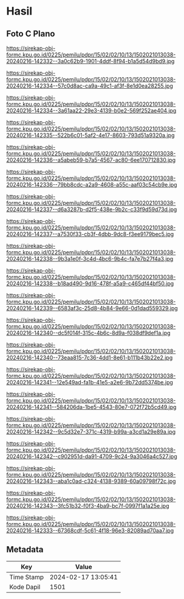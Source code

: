# Hasil

## Foto C Plano

https://sirekap-obj-formc.kpu.go.id/0225/pemilu/pdpr/15/02/02/10/13/1502021013038-20240216-142332--3a0c62b9-1901-4ddf-8f94-b1a5d54d9bd9.jpg

https://sirekap-obj-formc.kpu.go.id/0225/pemilu/pdpr/15/02/02/10/13/1502021013038-20240216-142334--57c0d8ac-ca9a-49c1-af3f-8e1d0ea28255.jpg

https://sirekap-obj-formc.kpu.go.id/0225/pemilu/pdpr/15/02/02/10/13/1502021013038-20240216-142334--3a61aa22-29e3-4139-b0e2-569f252ae404.jpg

https://sirekap-obj-formc.kpu.go.id/0225/pemilu/pdpr/15/02/02/10/13/1502021013038-20240216-142335--522b6c01-5af2-4e17-8603-793d51a9320a.jpg

https://sirekap-obj-formc.kpu.go.id/0225/pemilu/pdpr/15/02/02/10/13/1502021013038-20240216-142336--a5abeb59-b7a5-4567-ac80-6ee170712830.jpg

https://sirekap-obj-formc.kpu.go.id/0225/pemilu/pdpr/15/02/02/10/13/1502021013038-20240216-142336--79bb8cdc-a2a9-4608-a55c-aaf03c54cb9e.jpg

https://sirekap-obj-formc.kpu.go.id/0225/pemilu/pdpr/15/02/02/10/13/1502021013038-20240216-142337--d6a3287b-d2f5-438e-9b2c-c33f9d59d73d.jpg

https://sirekap-obj-formc.kpu.go.id/0225/pemilu/pdpr/15/02/02/10/13/1502021013038-20240216-142337--a7530f33-cb3f-4dbb-9dc8-f3ee9179bec5.jpg

https://sirekap-obj-formc.kpu.go.id/0225/pemilu/pdpr/15/02/02/10/13/1502021013038-20240216-142338--9b3a1e0f-3c4d-4bc6-9b4c-fa7e7b27f4a3.jpg

https://sirekap-obj-formc.kpu.go.id/0225/pemilu/pdpr/15/02/02/10/13/1502021013038-20240216-142338--b18ad490-9d16-478f-a5a9-c465df44bf50.jpg

https://sirekap-obj-formc.kpu.go.id/0225/pemilu/pdpr/15/02/02/10/13/1502021013038-20240216-142339--6583af3c-25d8-4b84-9e66-0d1dad559329.jpg

https://sirekap-obj-formc.kpu.go.id/0225/pemilu/pdpr/15/02/02/10/13/1502021013038-20240216-142340--dc5f014f-315c-4b6c-8d9a-f038df9def1a.jpg

https://sirekap-obj-formc.kpu.go.id/0225/pemilu/pdpr/15/02/02/10/13/1502021013038-20240216-142340--73eaa815-7c36-4dd1-8e61-b111b43b22e2.jpg

https://sirekap-obj-formc.kpu.go.id/0225/pemilu/pdpr/15/02/02/10/13/1502021013038-20240216-142341--12e549ad-fa1b-41e5-a2e6-9b72dd5374be.jpg

https://sirekap-obj-formc.kpu.go.id/0225/pemilu/pdpr/15/02/02/10/13/1502021013038-20240216-142341--584206da-1be5-4543-80e7-072f72b5cd49.jpg

https://sirekap-obj-formc.kpu.go.id/0225/pemilu/pdpr/15/02/02/10/13/1502021013038-20240216-142342--9c5d32e7-371c-4319-b99a-a3cd1a29e89a.jpg

https://sirekap-obj-formc.kpu.go.id/0225/pemilu/pdpr/15/02/02/10/13/1502021013038-20240216-142342--c902951d-da91-4709-9c24-9a3046a4c527.jpg

https://sirekap-obj-formc.kpu.go.id/0225/pemilu/pdpr/15/02/02/10/13/1502021013038-20240216-142343--aba1c0ad-c324-4138-9389-60a09798f72c.jpg

https://sirekap-obj-formc.kpu.go.id/0225/pemilu/pdpr/15/02/02/10/13/1502021013038-20240216-142343--3fc51b32-f0f3-4ba9-bc7f-0997f1a1a25e.jpg

https://sirekap-obj-formc.kpu.go.id/0225/pemilu/pdpr/15/02/02/10/13/1502021013038-20240216-142333--67368cdf-5c61-4f18-96e3-82089ad70aa7.jpg


## Metadata

| Key        | Value               |
| ---------- | ------------------- |
| Time Stamp | 2024-02-17 13:05:41 |
| Kode Dapil | 1501                |




